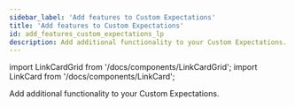 ```yaml
---
sidebar_label: 'Add features to Custom Expectations'
title: 'Add features to Custom Expectations'
id: add_features_custom_expectations_lp
description: Add additional functionality to your Custom Expectations.
---
```


import LinkCardGrid from '/docs/components/LinkCardGrid';
import LinkCard from '/docs/components/LinkCard';

<p class="DocItem__header-description">Add additional functionality to your Custom Expectations.</p>

<LinkCardGrid>
  <LinkCard topIcon label="Add comments to Expectations and display them in Data Docs" description="Add descriptive comments to Expectations and display them in Data Docs" href="/docs/guides/expectations/advanced/how_to_add_comments_to_expectations_and_display_them_in_data_docs" icon="/img/comment_icon.svg" />
  <LinkCard topIcon label="Create example cases for a Custom Expectation" description="Add example cases to document and test the behavior of your Expectation" href="/docs/guides/expectations/features_custom_expectations/how_to_add_example_cases_for_an_expectation" icon="/img/example_cases_icon.svg" />
  <LinkCard topIcon label="Add input validation and type checking to a Custom Expectation" description="Add validation and Type Checking to the input parameters of a Custom Expectation" href="/docs/guides/expectations/features_custom_expectations/how_to_add_input_validation_for_an_expectation" icon="/img/validation_check_icon.svg" />
  <LinkCard topIcon label="Add Spark support for Custom Expectations" description="Add native Spark support for your Custom Expectations" href="/docs/guides/expectations/features_custom_expectations/how_to_add_spark_support_for_an_expectation" icon="/img/spark_icon.svg" />
  <LinkCard topIcon label="Add SQLAlchemy support for Custom Expectations" description="Add native SQLAlchemy support for your Custom Expectations" href="/docs/guides/expectations/features_custom_expectations/how_to_add_sqlalchemy_support_for_an_expectation" icon="/img/alchemy_icon.svg" />
</LinkCardGrid>